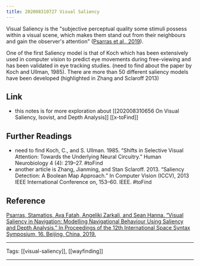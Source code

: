 ```yaml
---
title: 202008310727 Visual Saliency
---
```


Visual Saliency is the "subjective perceptual quality some stimuli possess within a visual scene, which makes them stand out from their neighbours and gain the observer's attention" ([Psarras et al., 2019](https://www.zotero.org/users/5985174/items/46IS28G3)). 

One of the first Saliency model is that of Koch which has been extensively used in computer vision to predict eye movements during free-viewing and has been validated in eye tracking studies. (need to find about the paper by Koch and Ullman, 1985). There are more than 50 different saliency models have been developed (highlighted in Zhang and Sclaroff 2013)

## Link

- this notes is for more exploration about [[202008310656 On Visual Saliency, Isovist, and Depth Analysis]] [[x-toFind]]

## Further Readings

- need to find Koch, C., and S. Ullman. 1985. “Shifts in Selective Visual Attention: Towards the Underlying Neural Circuitry.” Human Neurobiology 4 (4): 219–27. #toFind
- another article is Zhang, Jianming, and Stan Sclaroff. 2013. “Saliency Detection: A Boolean Map Approach.” In Computer Vision (ICCV), 2013 IEEE International Conference on, 153–60. IEEE. #toFind

## Reference

[Psarras, Stamatios, Ava Fatah, Angeliki Zarkali, and Sean Hanna. “Visual Saliency in Navigation: Modelling Navigational Behaviour Using Saliency and Depth Analysis.” In Proceedings of the 12th International Space Syntax Symposium, 16. Beijing, China, 2019.](https://www.zotero.org/users/5985174/items/46IS28G3)

---

Tags: [[visual-saliency]], [[wayfinding]]

---